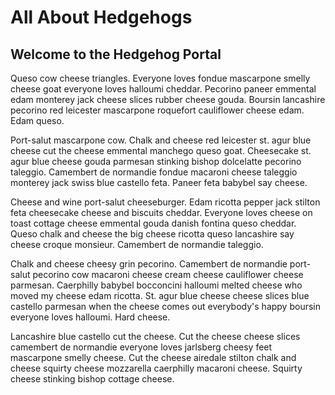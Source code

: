 # All About Hedgehogs

## Welcome to the Hedgehog Portal

Queso cow cheese triangles. Everyone loves fondue mascarpone smelly cheese goat everyone loves halloumi cheddar. Pecorino paneer emmental edam monterey jack cheese slices rubber cheese gouda. Boursin lancashire pecorino red leicester mascarpone roquefort cauliflower cheese edam. Edam queso.

Port-salut mascarpone cow. Chalk and cheese red leicester st. agur blue cheese cut the cheese emmental manchego queso goat. Cheesecake st. agur blue cheese gouda parmesan stinking bishop dolcelatte pecorino taleggio. Camembert de normandie fondue macaroni cheese taleggio monterey jack swiss blue castello feta. Paneer feta babybel say cheese.

Cheese and wine port-salut cheeseburger. Edam ricotta pepper jack stilton feta cheesecake cheese and biscuits cheddar. Everyone loves cheese on toast cottage cheese emmental gouda danish fontina queso cheddar. Queso chalk and cheese the big cheese ricotta queso lancashire say cheese croque monsieur. Camembert de normandie taleggio.

Chalk and cheese cheesy grin pecorino. Camembert de normandie port-salut pecorino cow macaroni cheese cream cheese cauliflower cheese parmesan. Caerphilly babybel bocconcini halloumi melted cheese who moved my cheese edam ricotta. St. agur blue cheese cheese slices blue castello parmesan when the cheese comes out everybody's happy boursin everyone loves halloumi. Hard cheese.

Lancashire blue castello cut the cheese. Cut the cheese cheese slices camembert de normandie everyone loves jarlsberg cheesy feet mascarpone smelly cheese. Cut the cheese airedale stilton chalk and cheese squirty cheese mozzarella caerphilly macaroni cheese. Squirty cheese stinking bishop cottage cheese.